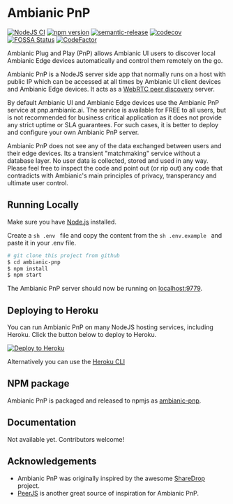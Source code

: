 # Ambianic PnP


[![NodeJS CI](https://github.com/ambianic/ambianic-pnp/workflows/Node%20CI/badge.svg)](https://github.com/ambianic/ambianic-pnp/actions?query=workflow%3A%22Node+CI%22)
[![npm version](https://badge.fury.io/js/ambianic-pnp.svg)](https://badge.fury.io/js/ambianic-pnp)
[![semantic-release](https://img.shields.io/badge/%20%20%F0%9F%93%A6%F0%9F%9A%80-semantic--release-e10079.svg)](https://github.com/semantic-release/semantic-release)
[![codecov](https://codecov.io/gh/ambianic/ambianic-pnp/branch/master/graph/badge.svg)](https://codecov.io/gh/ambianic/ambianic-pnp)
[![FOSSA Status](https://app.fossa.com/api/projects/git%2Bgithub.com%2Fambianic%2Fambianic-pnp.svg?type=shield)](https://app.fossa.com/projects/git%2Bgithub.com%2Fambianic%2Fambianic-pnp?ref=badge_shield)
[![CodeFactor](https://www.codefactor.io/repository/github/ambianic/ambianic-pnp/badge)](https://www.codefactor.io/repository/github/ambianic/ambianic-pnp)


Ambianic Plug and Play (PnP) allows Ambianic UI users to discover local Ambianic Edge devices automatically and control them remotely on the go.

Ambianic PnP is a NodeJS server side app that normally runs on a host with public IP which can be accessed at all times by Ambianic UI client devices and Ambianic Edge devices. It acts as a [WebRTC peer discovery](https://developer.mozilla.org/en-US/docs/Web/API/WebRTC_API/Signaling_and_video_calling) server.

By default Ambianic UI and Ambianic Edge devices use the Ambianic PnP service at pnp.ambianic.ai. The service is available for FREE to all users, but is not recommended for business critical application as it does not provide any strict uptime or SLA guarantees. For such cases, it is better to deploy and configure your own Ambianic PnP server.

Ambianic PnP does not see any of the data exchanged between users and their edge devices. Its a transient "matchmaking" service without a database layer. No user data is collected, stored and used in any way. Please feel free to inspect the code and point out (or rip out) any code that contradicts with Ambianic's main principles of privacy, transperancy and ultimate user control.

## Running Locally

Make sure you have [Node.js](http://nodejs.org/) installed.

Create a ```sh .env ``` file and copy the content from the ```sh .env.example ``` and paste it in your .env file.

```sh
# git clone this project from github
$ cd ambianic-pnp
$ npm install
$ npm start
```

The Ambianic PnP server should now be running on [localhost:9779](http://localhost:9779/).

## Deploying to Heroku

You can run Ambianic PnP on many NodeJS hosting services, including Heroku. Click the button below to deploy to Heroku.

[![Deploy to Heroku](https://www.herokucdn.com/deploy/button.png)](https://heroku.com/deploy)

Alternatively you can use the [Heroku CLI](https://devcenter.heroku.com/articles/getting-started-with-nodejs)

## NPM package

Ambianic PnP is packaged and released to npmjs as [ambianic-pnp](https://www.npmjs.com/package/ambianic-pnp).

## Documentation

Not available yet. Contributors welcome!

## Acknowledgements

-   Ambianic PnP was originally inspired by the awesome [ShareDrop](https://github.com/cowbell/sharedrop) project.
-   [PeerJS](https://github.com/peers/peerjs) is another great source of inspiration for Ambianic PnP.
